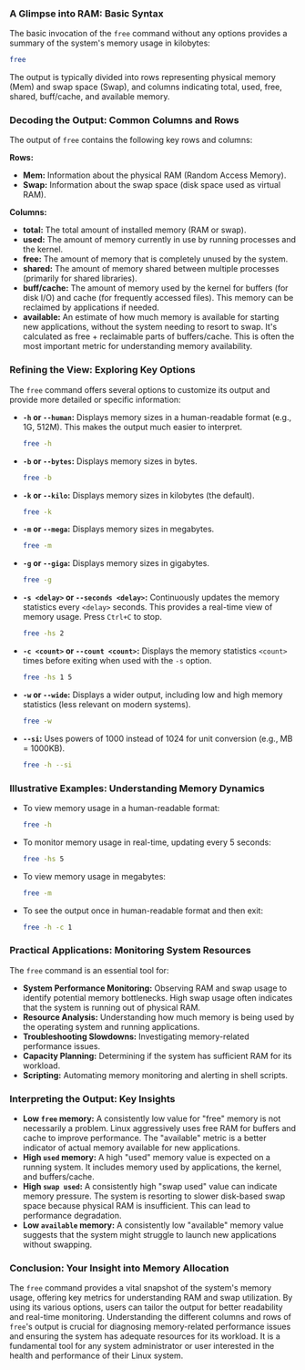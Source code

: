 ### A Glimpse into RAM: Basic Syntax

The basic invocation of the `free` command without any options provides a summary of the system's memory usage in kilobytes:

```bash
free
```

The output is typically divided into rows representing physical memory (Mem) and swap space (Swap), and columns indicating total, used, free, shared, buff/cache, and available memory.

### Decoding the Output: Common Columns and Rows

The output of `free` contains the following key rows and columns:

**Rows:**

- **Mem:** Information about the physical RAM (Random Access Memory).
- **Swap:** Information about the swap space (disk space used as virtual RAM).

**Columns:**

- **total:** The total amount of installed memory (RAM or swap).
- **used:** The amount of memory currently in use by running processes and the kernel.
- **free:** The amount of memory that is completely unused by the system.
- **shared:** The amount of memory shared between multiple processes (primarily for shared libraries).
- **buff/cache:** The amount of memory used by the kernel for buffers (for disk I/O) and cache (for frequently accessed files). This memory can be reclaimed by applications if needed.
- **available:** An estimate of how much memory is available for starting new applications, without the system needing to resort to swap. It's calculated as free + reclaimable parts of buffers/cache. This is often the most important metric for understanding memory availability.

### Refining the View: Exploring Key Options

The `free` command offers several options to customize its output and provide more detailed or specific information:

- **`-h` or `--human`:** Displays memory sizes in a human-readable format (e.g., 1G, 512M). This makes the output much easier to interpret.

  ```bash
  free -h
  ```

- **`-b` or `--bytes`:** Displays memory sizes in bytes.

  ```bash
  free -b
  ```

- **`-k` or `--kilo`:** Displays memory sizes in kilobytes (the default).

  ```bash
  free -k
  ```

- **`-m` or `--mega`:** Displays memory sizes in megabytes.

  ```bash
  free -m
  ```

- **`-g` or `--giga`:** Displays memory sizes in gigabytes.

  ```bash
  free -g
  ```

- **`-s <delay>` or `--seconds <delay>`:** Continuously updates the memory statistics every `<delay>` seconds. This provides a real-time view of memory usage. Press `Ctrl+C` to stop.

  ```bash
  free -hs 2
  ```

- **`-c <count>` or `--count <count>`:** Displays the memory statistics `<count>` times before exiting when used with the `-s` option.

  ```bash
  free -hs 1 5
  ```

- **`-w` or `--wide`:** Displays a wider output, including low and high memory statistics (less relevant on modern systems).

  ```bash
  free -w
  ```

- **`--si`:** Uses powers of 1000 instead of 1024 for unit conversion (e.g., MB = 1000KB).

  ```bash
  free -h --si
  ```

### Illustrative Examples: Understanding Memory Dynamics

- To view memory usage in a human-readable format:

  ```bash
  free -h
  ```

- To monitor memory usage in real-time, updating every 5 seconds:

  ```bash
  free -hs 5
  ```

- To view memory usage in megabytes:

  ```bash
  free -m
  ```

- To see the output once in human-readable format and then exit:

  ```bash
  free -h -c 1
  ```

### Practical Applications: Monitoring System Resources

The `free` command is an essential tool for:

- **System Performance Monitoring:** Observing RAM and swap usage to identify potential memory bottlenecks. High swap usage often indicates that the system is running out of physical RAM.
- **Resource Analysis:** Understanding how much memory is being used by the operating system and running applications.
- **Troubleshooting Slowdowns:** Investigating memory-related performance issues.
- **Capacity Planning:** Determining if the system has sufficient RAM for its workload.
- **Scripting:** Automating memory monitoring and alerting in shell scripts.

### Interpreting the Output: Key Insights

- **Low `free` memory:** A consistently low value for "free" memory is not necessarily a problem. Linux aggressively uses free RAM for buffers and cache to improve performance. The "available" metric is a better indicator of actual memory available for new applications.
- **High `used` memory:** A high "used" memory value is expected on a running system. It includes memory used by applications, the kernel, and buffers/cache.
- **High `swap used`:** A consistently high "swap used" value can indicate memory pressure. The system is resorting to slower disk-based swap space because physical RAM is insufficient. This can lead to performance degradation.
- **Low `available` memory:** A consistently low "available" memory value suggests that the system might struggle to launch new applications without swapping.

### Conclusion: Your Insight into Memory Allocation

The `free` command provides a vital snapshot of the system's memory usage, offering key metrics for understanding RAM and swap utilization. By using its various options, users can tailor the output for better readability and real-time monitoring. Understanding the different columns and rows of `free`'s output is crucial for diagnosing memory-related performance issues and ensuring the system has adequate resources for its workload. It is a fundamental tool for any system administrator or user interested in the health and performance of their Linux system.
